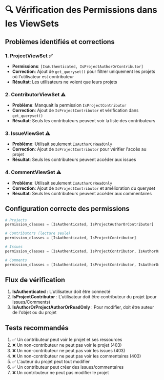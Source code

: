 # 🔍 Vérification des Permissions dans les ViewSets

## Problèmes identifiés et corrections

### 1. **ProjectViewSet** ✅
- **Permissions**: `[IsAuthenticated, IsProjectAuthorOrContributor]`
- **Correction**: Ajout de `get_queryset()` pour filtrer uniquement les projets où l'utilisateur est contributeur
- **Résultat**: Les utilisateurs ne voient que leurs projets

### 2. **ContributorViewSet** ⚠️
- **Problème**: Manquait la permission `IsProjectContributor`
- **Correction**: Ajout de `IsProjectContributor` et vérification dans `get_queryset()`
- **Résultat**: Seuls les contributeurs peuvent voir la liste des contributeurs

### 3. **IssueViewSet** ⚠️
- **Problème**: Utilisait seulement `IsAuthorOrReadOnly`
- **Correction**: Ajout de `IsProjectContributor` pour vérifier l'accès au projet
- **Résultat**: Seuls les contributeurs peuvent accéder aux issues

### 4. **CommentViewSet** ⚠️
- **Problème**: Utilisait seulement `IsAuthorOrReadOnly`
- **Correction**: Ajout de `IsProjectContributor` et amélioration du queryset
- **Résultat**: Seuls les contributeurs peuvent accéder aux commentaires

## Configuration correcte des permissions

```python
# Projects
permission_classes = [IsAuthenticated, IsProjectAuthorOrContributor]

# Contributors (lecture seule)
permission_classes = [IsAuthenticated, IsProjectContributor]

# Issues
permission_classes = [IsAuthenticated, IsProjectContributor, IsAuthorOrProjectAuthorOrReadOnly]

# Comments
permission_classes = [IsAuthenticated, IsProjectContributor, IsAuthorOrProjectAuthorOrReadOnly]
```

## Flux de vérification

1. **IsAuthenticated** : L'utilisateur doit être connecté
2. **IsProjectContributor** : L'utilisateur doit être contributeur du projet (pour Issues/Comments)
3. **IsAuthorOrProjectAuthorOrReadOnly** : Pour modifier, doit être auteur de l'objet ou du projet

## Tests recommandés

1. ✅ Un contributeur peut voir le projet et ses ressources
2. ❌ Un non-contributeur ne peut pas voir le projet (403)
3. ❌ Un non-contributeur ne peut pas voir les issues (403)
4. ❌ Un non-contributeur ne peut pas voir les commentaires (403)
5. ✅ L'auteur du projet peut tout modifier
6. ✅ Un contributeur peut créer des issues/commentaires
7. ❌ Un contributeur ne peut pas modifier le projet
